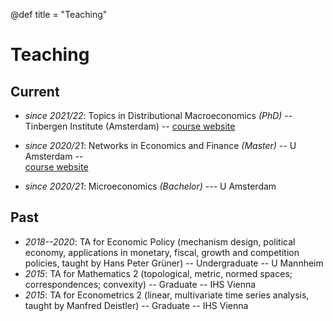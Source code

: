 @def title = "Teaching"

# Teaching

## Current
* _since 2021/22_: Topics in Distributional Macroeconomics *(PhD)* -- Tinbergen Institute (Amsterdam) --
    [course website](https://greimel.github.io/distributional-macroeconomics)
 
* _since 2020/21_: Networks in Economics and Finance *(Master)* -- U Amsterdam --    
    [course website](https://greimel.github.io/networks-course)

* _since 2020/21_: Microeconomics *(Bachelor)* --- U Amsterdam
 
## Past  
* _2018--2020_: TA for Economic Policy (mechanism design, political economy, applications in monetary, fiscal, growth and competition policies, taught by Hans Peter Grüner) -- Undergraduate -- U Mannheim
* _2015_: TA for Mathematics 2 (topological, metric, normed spaces; correspondences; convexity) -- Graduate -- IHS Vienna
* _2015_: TA for Econometrics 2 (linear, multivariate time series analysis, taught by Manfred Deistler) -- Graduate -- IHS Vienna